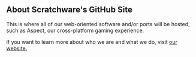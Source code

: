 ## About Scratchware's GitHub Site

This is where all of our web-oriented software and/or ports will be hosted, such as Aspect, our cross-platform gaming experience.

If you want to learn more about who we are and what we do, visit <a href="https://sites.google.com/view/scratchware" target="_blank">our website.</a>

<link rel="shortcut icon" type="image/x-icon" href="AspectFavIco.ico">
